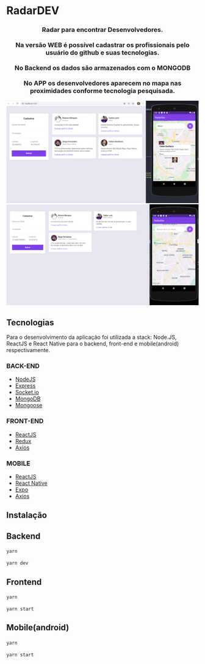 # RadarDEV

<h3 align="center">
  Radar para encontrar Desenvolvedores. <br><br>
  Na versão WEB é possível cadastrar os profissionais pelo usuário do github e suas tecnologias.<br><br>
  No Backend os dados são armazenados com o MONGODB<br><br>
  No APP os desenvolvedores aparecem no mapa nas proximidades conforme tecnologia pesquisada.
</h3>

<img src="https://github.com/cleberbonifacio/radarDev/blob/master/assets/radar01.PNG">
<img src="https://github.com/cleberbonifacio/radarDev/blob/master/assets/radar02.PNG">

## Tecnologias

Para o desenvolvimento da aplicação foi utilizada a stack: Node.JS, ReactJS e React Native para o backend, front-end e mobile(android) respectivamente.

### BACK-END
-   [NodeJS](https://nodejs.org/)
-   [Express](https://expressjs.com/)
-   [Socket.io](https://socket.io/)
-   [MongoDB](https://www.mongodb.com/)
-   [Mongoose](https://mongoosejs.com/)

### FRONT-END
-   [ReactJS](https://reactjs.org/)
-   [Redux](https://redux.js.org/)
-   [Axios](https://github.com/axios/axios)

### MOBILE
-   [ReactJS](https://reactjs.org/)
-   [React Native](https://facebook.github.io/react-native/)
-   [Expo](https://expo.io/)
-   [Axios](https://github.com/axios/axios)


## Instalação

## **Backend**
`yarn`

`yarn dev`


## **Frontend**
`yarn`

`yarn start`

## **Mobile(android)**
`yarn`

`yarn start`
